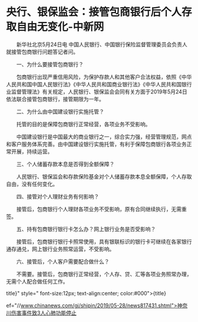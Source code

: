 # 央行、银保监会：接管包商银行后个人存取自由无变化-中新网

　　新华社北京5月24日电  中国人民银行、中国银行保险监督管理委员会负责人就接管包商银行问题答记者问。

　　一、为什么要接管包商银行？

　　包商银行出现严重信用风险，为保护存款人和其他客户合法权益，依照《中华人民共和国中国人民银行法》《中华人民共和国商业银行法》《中华人民共和国银行业监督管理法》有关规定，人民银行、银保监会会同有关方面于2019年5月24日依法联合接管包商银行，接管期限为一年。

　　二、为什么由中国建设银行实施托管？

　　托管的目的是保障包商银行正常经营，各项业务不受影响。

　　中国建设银行是中国最大的商业银行之一，综合实力强，经营管理规范，网点和客户服务体系完善。由中国建设银行实施托管，有利于保障包商银行各项业务正常开展，持续运营。

　　三、个人储蓄存款本息是否得到全额保障？

　　人民银行、银保监会和存款保险基金对个人储蓄存款本息全额保障，个人存取自由，没有任何变化。

　　四、接管对个人理财业务有何影响？

　　接管后，包商银行个人理财各项业务不受影响，原有合同继续执行，无需重签。

　　五、持有包商银行银行卡怎么办？网上银行业务是否受影响？

　　接管后，包商银行银行卡照常使用，具有银联标识的银行卡可继续在各家银行通存通兑，网上银行业务照常运营，不受影响。

　　六、接管后，个人客户需要配合做什么？

　　不需要。接管后，包商银行正常经营，个人存、贷、汇等各项业务照常办理，无需个人配合做任何工作。

title}" style=" font-size:12px; text-align:center; color:#000">{title}

ef="//www.chinanews.com/gj/shipin/2019/05-28/news817431.shtml">神奈川伤害事件致3人心肺功能停止
